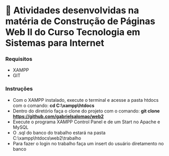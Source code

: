 # :bookmark_tabs: Atividades desenvolvidas na matéria de Construção de Páginas Web II do Curso Tecnologia em Sistemas para Internet

### Requisitos
- XAMPP
- GIT

### Instruções
- Com o XAMPP instalado, execute o terminal e acesse a pasta htdocs com o comando: **cd C:\xampp\htdocs**
- Dentro do diretório faça o clone do projeto com o comando: **git clone https://github.com/gabrielsalomao/web2**  
- Execute o programa XAMPP Control Panel e de um Start no Apache e MySQL
- O .sql do banco do trabalho estará na pasta C:\xampp\htdocs\web2\trabalho
- Para fazer o login no trabalho faça um insert do usuário diretamento no banco
